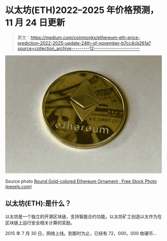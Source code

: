 # 以太坊(ETH)2022–2025 年价格预测，11 月 24 日更新

> 原文：<https://medium.com/coinmonks/ethereum-eth-price-prediction-2022-2025-update-24th-of-november-b7cc4cb261a?source=collection_archive---------12----------------------->

![](img/6098093eeede533fd47ba092847041af.png)

Source photo [Round Gold-colored Ethereum Ornament · Free Stock Photo (pexels.com)](https://www.pexels.com/photo/round-gold-colored-ethereum-ornament-730552/)

## 以太坊(ETH):是什么？

以太坊是一个独立的开源区块链，支持智能合约功能。以太坊矿工创造以太作为在区块链上运行安全相关计算的奖励。

2015 年 7 月 30 日，网络上线。到那时为止，已经有 72，000，000 枚硬币…